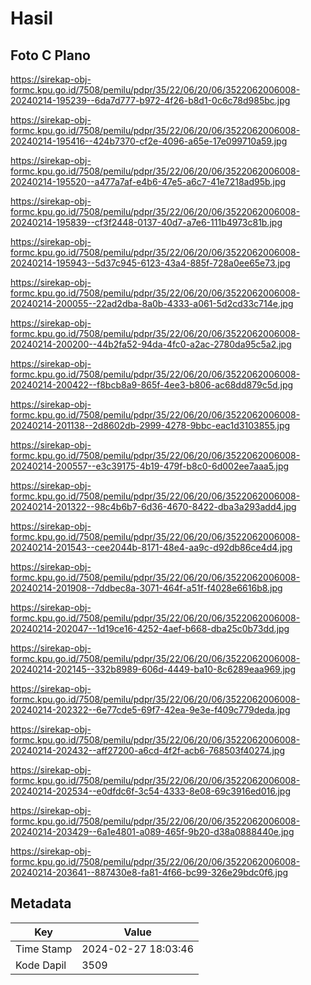 # Hasil

## Foto C Plano

https://sirekap-obj-formc.kpu.go.id/7508/pemilu/pdpr/35/22/06/20/06/3522062006008-20240214-195239--6da7d777-b972-4f26-b8d1-0c6c78d985bc.jpg

https://sirekap-obj-formc.kpu.go.id/7508/pemilu/pdpr/35/22/06/20/06/3522062006008-20240214-195416--424b7370-cf2e-4096-a65e-17e099710a59.jpg

https://sirekap-obj-formc.kpu.go.id/7508/pemilu/pdpr/35/22/06/20/06/3522062006008-20240214-195520--a477a7af-e4b6-47e5-a6c7-41e7218ad95b.jpg

https://sirekap-obj-formc.kpu.go.id/7508/pemilu/pdpr/35/22/06/20/06/3522062006008-20240214-195839--cf3f2448-0137-40d7-a7e6-111b4973c81b.jpg

https://sirekap-obj-formc.kpu.go.id/7508/pemilu/pdpr/35/22/06/20/06/3522062006008-20240214-195943--5d37c945-6123-43a4-885f-728a0ee65e73.jpg

https://sirekap-obj-formc.kpu.go.id/7508/pemilu/pdpr/35/22/06/20/06/3522062006008-20240214-200055--22ad2dba-8a0b-4333-a061-5d2cd33c714e.jpg

https://sirekap-obj-formc.kpu.go.id/7508/pemilu/pdpr/35/22/06/20/06/3522062006008-20240214-200200--44b2fa52-94da-4fc0-a2ac-2780da95c5a2.jpg

https://sirekap-obj-formc.kpu.go.id/7508/pemilu/pdpr/35/22/06/20/06/3522062006008-20240214-200422--f8bcb8a9-865f-4ee3-b806-ac68dd879c5d.jpg

https://sirekap-obj-formc.kpu.go.id/7508/pemilu/pdpr/35/22/06/20/06/3522062006008-20240214-201138--2d8602db-2999-4278-9bbc-eac1d3103855.jpg

https://sirekap-obj-formc.kpu.go.id/7508/pemilu/pdpr/35/22/06/20/06/3522062006008-20240214-200557--e3c39175-4b19-479f-b8c0-6d002ee7aaa5.jpg

https://sirekap-obj-formc.kpu.go.id/7508/pemilu/pdpr/35/22/06/20/06/3522062006008-20240214-201322--98c4b6b7-6d36-4670-8422-dba3a293add4.jpg

https://sirekap-obj-formc.kpu.go.id/7508/pemilu/pdpr/35/22/06/20/06/3522062006008-20240214-201543--cee2044b-8171-48e4-aa9c-d92db86ce4d4.jpg

https://sirekap-obj-formc.kpu.go.id/7508/pemilu/pdpr/35/22/06/20/06/3522062006008-20240214-201908--7ddbec8a-3071-464f-a51f-f4028e6616b8.jpg

https://sirekap-obj-formc.kpu.go.id/7508/pemilu/pdpr/35/22/06/20/06/3522062006008-20240214-202047--1d19ce16-4252-4aef-b668-dba25c0b73dd.jpg

https://sirekap-obj-formc.kpu.go.id/7508/pemilu/pdpr/35/22/06/20/06/3522062006008-20240214-202145--332b8989-606d-4449-ba10-8c6289eaa969.jpg

https://sirekap-obj-formc.kpu.go.id/7508/pemilu/pdpr/35/22/06/20/06/3522062006008-20240214-202322--6e77cde5-69f7-42ea-9e3e-f409c779deda.jpg

https://sirekap-obj-formc.kpu.go.id/7508/pemilu/pdpr/35/22/06/20/06/3522062006008-20240214-202432--aff27200-a6cd-4f2f-acb6-768503f40274.jpg

https://sirekap-obj-formc.kpu.go.id/7508/pemilu/pdpr/35/22/06/20/06/3522062006008-20240214-202534--e0dfdc6f-3c54-4333-8e08-69c3916ed016.jpg

https://sirekap-obj-formc.kpu.go.id/7508/pemilu/pdpr/35/22/06/20/06/3522062006008-20240214-203429--6a1e4801-a089-465f-9b20-d38a0888440e.jpg

https://sirekap-obj-formc.kpu.go.id/7508/pemilu/pdpr/35/22/06/20/06/3522062006008-20240214-203641--887430e8-fa81-4f66-bc99-326e29bdc0f6.jpg


## Metadata

| Key        | Value               |
| ---------- | ------------------- |
| Time Stamp | 2024-02-27 18:03:46 |
| Kode Dapil | 3509                |



